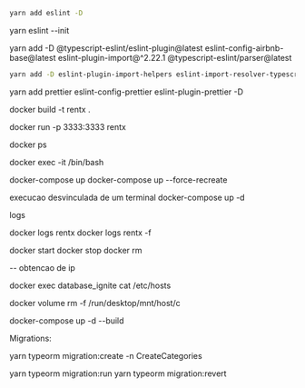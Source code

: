 ```bash
yarn add eslint -D
```

yarn eslint --init

yarn add -D @typescript-eslint/eslint-plugin@latest eslint-config-airbnb-base@latest eslint-plugin-import@^2.22.1 @typescript-eslint/parser@latest

```bash
yarn add -D eslint-plugin-import-helpers eslint-import-resolver-typescript
```

yarn add prettier eslint-config-prettier eslint-plugin-prettier -D

docker build -t rentx .

docker run -p 3333:3333 rentx

docker ps

docker exec -it <nome> /bin/bash

docker-compose up
docker-compose up --force-recreate 

execucao desvinculada de um terminal
docker-compose up -d


logs

docker logs rentx
docker logs rentx -f

docker start
docker stop
docker rm

-- obtencao de ip 

docker exec database_ignite cat /etc/hosts



docker volume rm -f /run/desktop/mnt/host/c

docker-compose up -d --build

Migrations:

yarn typeorm migration:create -n CreateCategories


yarn typeorm migration:run
yarn typeorm migration:revert

